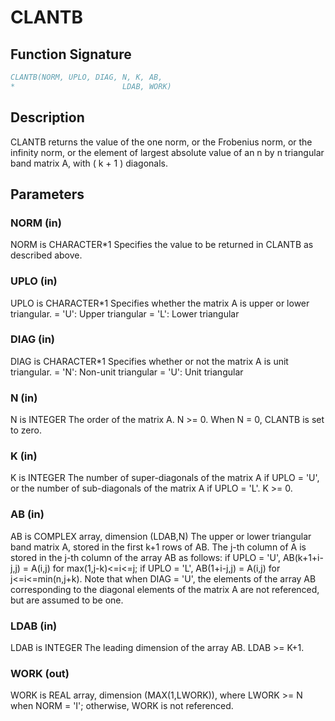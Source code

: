 # CLANTB

## Function Signature

```fortran
CLANTB(NORM, UPLO, DIAG, N, K, AB,
*                        LDAB, WORK)
```

## Description


 CLANTB  returns the value of the one norm,  or the Frobenius norm, or
 the  infinity norm,  or the element of  largest absolute value  of an
 n by n triangular band matrix A,  with ( k + 1 ) diagonals.

## Parameters

### NORM (in)

NORM is CHARACTER*1 Specifies the value to be returned in CLANTB as described above.

### UPLO (in)

UPLO is CHARACTER*1 Specifies whether the matrix A is upper or lower triangular. = 'U': Upper triangular = 'L': Lower triangular

### DIAG (in)

DIAG is CHARACTER*1 Specifies whether or not the matrix A is unit triangular. = 'N': Non-unit triangular = 'U': Unit triangular

### N (in)

N is INTEGER The order of the matrix A. N >= 0. When N = 0, CLANTB is set to zero.

### K (in)

K is INTEGER The number of super-diagonals of the matrix A if UPLO = 'U', or the number of sub-diagonals of the matrix A if UPLO = 'L'. K >= 0.

### AB (in)

AB is COMPLEX array, dimension (LDAB,N) The upper or lower triangular band matrix A, stored in the first k+1 rows of AB. The j-th column of A is stored in the j-th column of the array AB as follows: if UPLO = 'U', AB(k+1+i-j,j) = A(i,j) for max(1,j-k)<=i<=j; if UPLO = 'L', AB(1+i-j,j) = A(i,j) for j<=i<=min(n,j+k). Note that when DIAG = 'U', the elements of the array AB corresponding to the diagonal elements of the matrix A are not referenced, but are assumed to be one.

### LDAB (in)

LDAB is INTEGER The leading dimension of the array AB. LDAB >= K+1.

### WORK (out)

WORK is REAL array, dimension (MAX(1,LWORK)), where LWORK >= N when NORM = 'I'; otherwise, WORK is not referenced.

